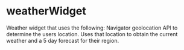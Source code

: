 # weatherWidget
Weather widget that uses the following:
  Navigator geolocation API to determine the users location.
  Uses that location to obtain the current weather and a 5 day forecast for their region.
